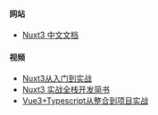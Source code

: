 #### 网站
- [Nuxt3 中文文档](https://nuxt.com.cn/)

#### 视频
- [Nuxt3从入门到实战](https://www.bilibili.com/video/BV1ov411u7fR/)
- [Nuxt3 实战全栈开发简书](https://tehub.com/course/bIpRGyDdBh)
- [Vue3+Typescript从整合到项目实战](https://www.bilibili.com/video/BV1no4y1k7kJ/)
